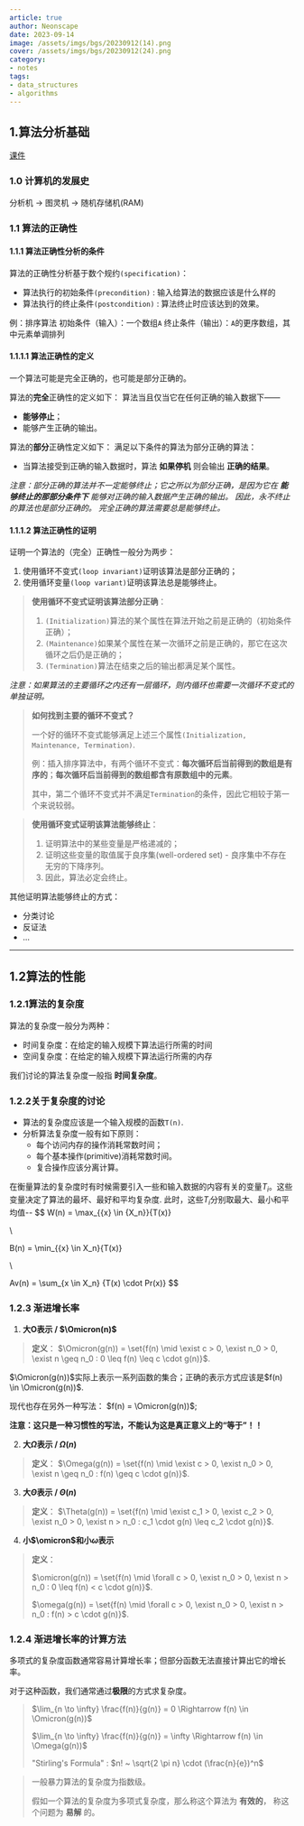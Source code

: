 ```yaml
---
article: true
author: Neonscape
date: 2023-09-14
image: /assets/imgs/bgs/20230912(14).png
cover: /assets/imgs/bgs/20230912(24).png
category: 
- notes
tags:
- data_structures
- algorithms
---
```


## 1.算法分析基础

<!-- more -->



[课件](./assets/docs/2.算法分析基础.pdf)

### 1.0 计算机的发展史
分析机 -> 图灵机 -> 随机存储机(RAM)

### 1.1 算法的正确性

#### 1.1.1 算法正确性分析的条件
算法的正确性分析基于数个规约`(specification)`：
- 算法执行的初始条件`(precondition)` : 输入给算法的数据应该是什么样的
- 算法执行的终止条件`(postcondition)` : 算法终止时应该达到的效果。

例：排序算法
初始条件（输入）：一个数组`A`
终止条件（输出）：`A`的更序数组，其中元素单调排列

#### 1.1.1.1 算法正确性的定义

一个算法可能是完全正确的，也可能是部分正确的。

算法的**完全**正确性的定义如下：
算法当且仅当它在任何正确的输入数据下——
- **能够停止**；
- 能够产生正确的输出。

算法的**部分**正确性定义如下：
满足以下条件的算法为部分正确的算法：
- 当算法接受到正确的输入数据时，算法 **如果停机** 则会输出 **正确的结果**。

*注意：部分正确的算法并不一定能够终止；它之所以为部分正确，是因为它在 **能够终止的那部分条件下** 能够对正确的输入数据产生正确的输出。*
*因此，永不终止的算法也是部分正确的。*
*完全正确的算法需要总是能够终止。*

#### 1.1.1.2 算法正确性的证明

证明一个算法的（完全）正确性一般分为两步：
1. 使用循环不变式`(loop invariant)`证明该算法是部分正确的；
2. 使用循环变量`(loop variant)`证明该算法总是能够终止。

> **使用循环不变式证明该算法部分正确**：
> 1. `(Initialization)`算法的某个属性在算法开始之前是正确的（初始条件正确）；
> 2. `(Maintenance)`如果某个属性在某一次循环之前是正确的，那它在这次循环之后仍是正确的；
> 3. `(Termination)`算法在结束之后的输出都满足某个属性。

*注意：如果算法的主要循环之内还有一层循环，则内循环也需要一次循环不变式的单独证明。*

> **如何找到主要的循环不变式？**
> 
> 一个好的循环不变式能够满足上述三个属性`(Initialization, Maintenance, Termination)`.
> 
> 例：插入排序算法中，有两个循环不变式：**每次循环后当前得到的数组是有序的**；**每次循环后当前得到的数组都含有原数组中的元素**。
> 
> 其中，第二个循环不变式并不满足`Termination`的条件，因此它相较于第一个来说较弱。

> **使用循环变式证明该算法能够终止**：
> 
> 1. 证明算法中的某些变量是严格递减的；
> 2. 证明这些变量的取值属于良序集(well-ordered set) - 良序集中不存在无穷的下降序列。
> 3. 因此，算法必定会终止。

其他证明算法能够终止的方式：
- 分类讨论
- 反证法
- ...

---

## 1.2算法的性能

### 1.2.1算法的复杂度
算法的复杂度一般分为两种：
- 时间复杂度：在给定的输入规模下算法运行所需的时间
- 空间复杂度：在给定的输入规模下算法运行所需的内存

我们讨论的算法复杂度一般指 **时间复杂度**。

### 1.2.2关于复杂度的讨论
- 算法的复杂度应该是一个输入规模的函数`T(n)`.
- 分析算法复杂度一般有如下原则：
  - 每个访问内存的操作消耗常数时间；
  - 每个基本操作(primitive)消耗常数时间。
  - 复合操作应该分离计算。

在衡量算法的复杂度时有时候需要引入一些和输入数据的内容有关的变量$T_i$。这些变量决定了算法的最坏、最好和平均复杂度.
此时，这些$T_i$分别取最大、最小和平均值--
$$
W(n) = \max_{{x} \in {X_n}}{T(x)}

\\

B(n) = \min_{{x} \in X_n}{T(x)}

\\

Av(n) = \sum_{x \in X_n} {T(x) \cdot Pr(x)}
$$


### 1.2.3 渐进增长率

1. **大O表示 / $\Omicron(n)$**

> **定义**： $\Omicron(g(n)) = \set{f(n) \mid \exist c > 0, \exist n_0 > 0, \exist n \geq n_0 : 0 \leq f(n) \leq c \cdot g(n)}$.

$\Omicron(g(n))$实际上表示一系列函数的集合；正确的表示方式应该是$f(n) \in \Omicron(g(n))$.

现代也存在另外一种写法： $f(n) = \Omicron(g(n))$; 

**注意：这只是一种习惯性的写法，不能认为这是真正意义上的“等于”！！**

2. **大$\Omega$表示 / $\Omega(n)$**

> **定义**： $\Omega(g(n)) = \set{f(n) \mid \exist c > 0, \exist n_0 > 0, \exist n \geq n_0 : f(n) \geq c \cdot g(n)}$.

3. **大$\Theta$表示 / $\Theta(n)$**

> **定义**： $\Theta(g(n)) = \set{f(n) \mid \exist c_1 > 0, \exist c_2 > 0, \exist n_0 > 0, \exist n > n_0 : c_1 \cdot g(n) \leq c_2 \cdot g(n)}$.

4. **小$\omicron$和小$\omega$表示**

> **定义**：
> 
> $\omicron(g(n)) = \set{f(n) \mid \forall c > 0, \exist n_0 > 0, \exist n > n_0 : 0 \leq f(n) < c \cdot g(n)}$.
>
> $\omega(g(n)) = \set{f(n) \mid \forall c > 0, \exist n_0 > 0, \exist n > n_0 : f(n) > c \cdot g(n)}$.
>

### 1.2.4 渐进增长率的计算方法

多项式的复杂度函数通常容易计算增长率；但部分函数无法直接计算出它的增长率。

对于这种函数，我们通常通过**极限**的方式求复杂度。

> $\lim_{n \to \infty} \frac{f(n)}{g(n)} = 0 \Rightarrow f(n) \in \Omicron(g(n))$
>
> $\lim_{n \to \infty} \frac{f(n)}{g(n)} = \infty \Rightarrow f(n) \in \Omega(g(n))$
>
> "Stirling's Formula" : $n! ~ \sqrt{2 \pi n} \cdot (\frac{n}{e})^n$

> 一般暴力算法的复杂度为指数级。
>
> 假如一个算法的复杂度为多项式复杂度，那么称这个算法为 **有效的**， 称这个问题为 **易解** 的。

